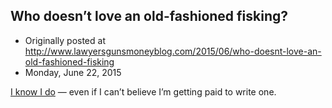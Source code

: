 ## Who doesn’t love an old-fashioned fisking?

 * Originally posted at http://www.lawyersgunsmoneyblog.com/2015/06/who-doesnt-love-an-old-fashioned-fisking
 * Monday, June 22, 2015

[I know I do](http://www.salon.com/2015/06/22/a\_tale\_of\_two\_tweets\_conservatives\_try\_to\_punk\_salon\_end\_up\_getting\_pantsed\_by\_reality/) — even if I can’t believe I’m getting paid to write one.
